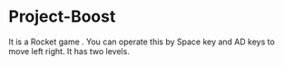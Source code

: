 # Project-Boost

It is a Rocket game . You can operate this by Space key and AD keys to move left right. It has two levels.
